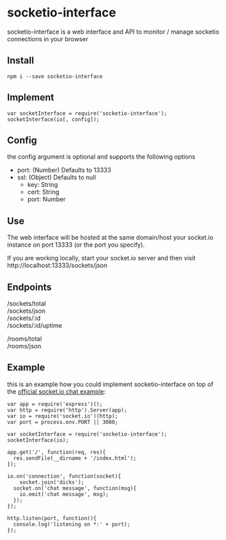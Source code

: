 # socketio-interface
socketio-interface is a web interface and API to monitor / manage socketio connections in your browser

## Install
`npm i --save socketio-interface`

## Implement
```
var socketInterface = require('socketio-interface');
socketInterface(io[, config]);
```
## Config
the config argument is optional and supports the following options
- port: (Number) Defaults to 13333
- ssl: (Object) Defaults to null
  - key: String
  - cert: String
  - port: Number
  
## Use
The web interface will be hosted at the same domain/host your socket.io instance on port 13333 (or the port you specify).

If you are working locally, start your socket.io server and then visit http://localhost:13333/sockets/json

## Endpoints

/sockets/total  
/sockets/json  
/sockets/:id  
/sockets/:id/uptime  
  
/rooms/total  
/rooms/json  
  
## Example
this is an example how you could implement socketio-interface on top of the [official socket.io chat example](https://github.com/socketio/chat-example):


```
var app = require('express')();
var http = require('http').Server(app);
var io = require('socket.io')(http);
var port = process.env.PORT || 3000;

var socketInterface = require('socketio-interface');
socketInterface(io);

app.get('/', function(req, res){
  res.sendFile(__dirname + '/index.html');
});

io.on('connection', function(socket){
    socket.join('dicks');
  socket.on('chat message', function(msg){
    io.emit('chat message', msg);
  });
});

http.listen(port, function(){
  console.log('listening on *:' + port);
});
```

